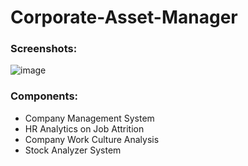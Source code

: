 # Corporate-Asset-Manager

### Screenshots:
![image](https://github.com/MainakRepositor/Corporate-Asset-Manager/assets/64016811/236fce97-b69b-4437-91f7-0d98547e0921)


### Components:
- Company Management System
- HR Analytics on Job Attrition
- Company Work Culture Analysis
- Stock Analyzer System
